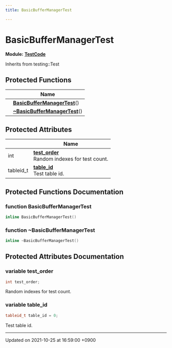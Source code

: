 ```yaml
---
title: BasicBufferManagerTest

---
```


# BasicBufferManagerTest

**Module:** **[TestCode](/Modules/group__TestCode)**





Inherits from testing::Test

## Protected Functions

|                | Name           |
| -------------- | -------------- |
| | **[BasicBufferManagerTest](/Classes/classBasicBufferManagerTest#function-basicbuffermanagertest)**() |
| | **[~BasicBufferManagerTest](/Classes/classBasicBufferManagerTest#function-~basicbuffermanagertest)**() |

## Protected Attributes

|                | Name           |
| -------------- | -------------- |
| int | **[test_order](/Classes/classBasicBufferManagerTest#variable-test-order)** <br>Random indexes for test count.  |
| tableid_t | **[table_id](/Classes/classBasicBufferManagerTest#variable-table-id)** <br>Test table id.  |

## Protected Functions Documentation

### function BasicBufferManagerTest

```cpp
inline BasicBufferManagerTest()
```


### function ~BasicBufferManagerTest

```cpp
inline ~BasicBufferManagerTest()
```


## Protected Attributes Documentation

### variable test_order

```cpp
int test_order;
```

Random indexes for test count. 

### variable table_id

```cpp
tableid_t table_id = 0;
```

Test table id. 

-------------------------------

Updated on 2021-10-25 at 16:59:00 +0900